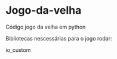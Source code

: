 # Jogo-da-velha
Código jogo da velha em python

Bibliotecas nescessárias para o jogo rodar:

io_custom
